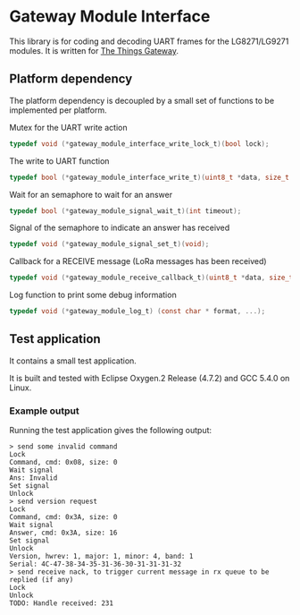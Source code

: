 # Gateway Module Interface

This library is for coding and decoding UART frames for the LG8271/LG9271 modules. It is written for [The Things Gateway](https://github.com/TheThingsProducts/gateway/).

## Platform dependency
The platform dependency is decoupled by a small set of functions to be implemented per platform.

Mutex for the UART write action
```C
typedef void (*gateway_module_interface_write_lock_t)(bool lock);
```
The write to UART function
```C
typedef bool (*gateway_module_interface_write_t)(uint8_t *data, size_t size);
```

Wait for an semaphore to wait for an answer
```C
typedef bool (*gateway_module_signal_wait_t)(int timeout);
```

Signal of the semaphore to indicate an answer has received
```C
typedef void (*gateway_module_signal_set_t)(void);
```
	
Callback for a RECEIVE message (LoRa messages has been received)
```C
typedef void (*gateway_module_receive_callback_t)(uint8_t *data, size_t size);
```

Log function to print some debug information
```C
typedef void (*gateway_module_log_t) (const char * format, ...);
```

## Test application

It contains a small test application.

It is built and tested with Eclipse Oxygen.2 Release (4.7.2) and GCC 5.4.0 on Linux.

### Example output

Running the test application gives the following output:
```
> send some invalid command
Lock
Command, cmd: 0x08, size: 0
Wait signal
Ans: Invalid
Set signal
Unlock
> send version request
Lock
Command, cmd: 0x3A, size: 0
Wait signal
Answer, cmd: 0x3A, size: 16
Set signal
Unlock
Version, hwrev: 1, major: 1, minor: 4, band: 1
Serial: 4C-47-38-34-35-31-36-30-31-31-31-32
> send receive nack, to trigger current message in rx queue to be replied (if any)
Lock
Unlock
TODO: Handle received: 231
```
